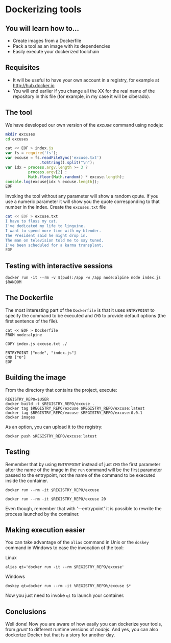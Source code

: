 # Dockerizing tools

## You will learn how to...

* Create images from a Dockerfile
* Pack a tool as an image with its dependencies
* Easily execute your dockerized toolchain

## Requisites

* It will be useful to have your own account in a registry, for example at http://hub.docker.io
* You will end earlier if you change all the XX for the real name of the repository in this file (for example, in my case it will be ciberado).

## The tool

We have developed our own version of the *excuse* command using nodejs:

```bash
mkdir excuses
cd excuses
```

``` javascript
cat << EOF > index.js
var fs = require('fs');
var excuse = fs.readFileSync('excuse.txt')
               .toString().split("\n");
var idx = process.argv.length >= 3 ? 
          process.argv[2] : 
		  Math.floor(Math.random() * excuse.length);
console.log(excuse[idx % excuse.length]);
EOF
```

Invoking the tool without any parameter will show a random qoute. If you use a numeric parameter it will show you the quote corresponding to that number in the index. Create the `excuses.txt` file

```bash
cat << EOF > excuse.txt
I have to floss my cat.
I've dedicated my life to linguine.
I want to spend more time with my blender.
The President said he might drop in.
The man on television told me to say tuned.
I've been scheduled for a karma transplant.
EOF
```

## Testing with interactive sessions

```
docker run -it --rm -v $(pwd):/app -w /app node:alpine node index.js $RANDOM
```


## The Dockerfile

The most interesting part of the `Dockerfile` is that it uses `ENTRYPOINT` to specify the command to be executed and `CMD` to provide default options (the first sentence of the file).

```
cat << EOF > Dockerfile
FROM node:alpine

COPY index.js excuse.txt ./

ENTRYPOINT ["node", "index.js"]
CMD ["0"]
EOF
```

## Building the image

From the directory that contains the project, execute:

```
REGISTRY_REPO=$USER
docker build -t $REGISTRY_REPO/excuse .
docker tag $REGISTRY_REPO/excuse $REGISTRY_REPO/excuse:latest
docker tag $REGISTRY_REPO/excuse $REGISTRY_REPO/excuse:0.0.1
docker images
```

As an option, you can upload it to the registry:

```
docker push $REGISTRY_REPO/excuse:latest
```

## Testing

Remember that by using `ENTRYPOINT` instead of just `CMD` the first parameter after the name of the image in the `run` command will be the first parameter passed to the entrypoint, not the name of the command to be executed inside the container.

```
docker run --rm -it $REGISTRY_REPO/excuse 

docker run --rm -it $REGISTRY_REPO/excuse 20
```

Even though, remember that with '--entrypoint' it is possible to rewrite the process launched by the container.

## Making execution easier

You can take advantage of the `alias` command in Unix or the `doskey` command in Windows to ease the invocation of the tool:

Linux
```
alias qt='docker run -it --rm $REGISTRY_REPO/excuse'
```

Windows
```
doskey qt=docker run --rm -it %REGISTRY_REPO%/excuse $*
```

Now you just need to invoke `qt` to launch your container.

## Conclusions

Well done! Now you are aware of how easily you can dockerize your tools, from *grunt* to different runtime versions of *nodejs*. And yes, you can also dockerize Docker but that is a story for another day.

